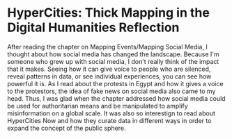 # HyperCities: Thick Mapping in the Digital Humanities Reflection

After reading the chapter on Mapping Events/Mapping Social Media, I thought about how social media has changed the landscape. Because I'm someone who grew up with social media, I don't really think of the impact that it makes. Seeing how it can give voice to people who are silenced, reveal patterns in data, or see individual experiences, you can see how powerful it is. As I read about the protests in Egypt and how it gives a voice to the protestors, the idea of fake news on social media also came to my head. Thus, I was glad when the chapter addressed how social media could be used for authoritarian means and be manipulated to amplify misinformation on a global scale. It was also so interestign to read about HyperCities Now and how they curate data in different ways in order to expand the concept of the public sphere. 
